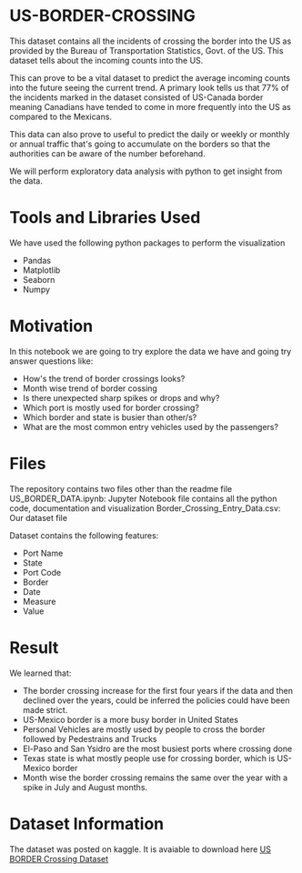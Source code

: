 # US-BORDER-CROSSING

This dataset contains all the incidents of crossing the border into the US as provided by the Bureau of Transportation Statistics, Govt. of the US. This dataset tells about the incoming counts into the US.

This can prove to be a vital dataset to predict the average incoming counts into the future seeing the current trend. A primary look tells us that 77% of the incidents marked in the dataset consisted of US-Canada border meaning Canadians have tended to come in more frequently into the US as compared to the Mexicans.

This data can also prove to useful to predict the daily or weekly or monthly or annual traffic that's going to accumulate on the borders so that the authorities can be aware of the number beforehand.

We will perform exploratory data analysis with python to get insight from the data.

# Tools and Libraries Used
We have used the following python packages to perform the visualization

* Pandas
* Matplotlib
* Seaborn
* Numpy

# Motivation

In this notebook we are going to try explore the data we have and going try answer questions like:
* How's the trend of border crossings looks?
* Month wise trend of border cossing
* Is there unexpected sharp spikes or drops and why?
* Which port is mostly used for border crossing?
* Which border and state is busier than other/s?
* What are the most common entry vehicles used by the passengers?


# Files

The repository contains two files other than the readme file
US_BORDER_DATA.ipynb: Jupyter Notebook file contains all the python code, documentation and visualization
Border_Crossing_Entry_Data.csv: Our dataset file

Dataset contains the following features:
* Port Name
* State
* Port Code
* Border
* Date
* Measure
* Value

# Result

We learned that:

* The border crossing increase for the first four years if the data and then declined over the years, could be inferred the policies could have been made strict.
* US-Mexico border is a more busy border in United States
* Personal Vehicles are mostly used by people to cross the border followed by Pedestrains and Trucks
* El-Paso and San Ysidro are the most busiest ports where crossing done
* Texas state is what mostly people use for crossing border, which is US-Mexico border
* Month wise the border crossing remains the same over the year with a spike in July and August months.

# Dataset Information

The dataset was posted on kaggle. It is avaiable to download here [US BORDER Crossing Dataset](https://www.kaggle.com/divyansh22/us-border-crossing-data)

